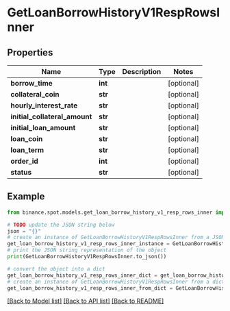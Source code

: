 # GetLoanBorrowHistoryV1RespRowsInner


## Properties

Name | Type | Description | Notes
------------ | ------------- | ------------- | -------------
**borrow_time** | **int** |  | [optional] 
**collateral_coin** | **str** |  | [optional] 
**hourly_interest_rate** | **str** |  | [optional] 
**initial_collateral_amount** | **str** |  | [optional] 
**initial_loan_amount** | **str** |  | [optional] 
**loan_coin** | **str** |  | [optional] 
**loan_term** | **str** |  | [optional] 
**order_id** | **int** |  | [optional] 
**status** | **str** |  | [optional] 

## Example

```python
from binance.spot.models.get_loan_borrow_history_v1_resp_rows_inner import GetLoanBorrowHistoryV1RespRowsInner

# TODO update the JSON string below
json = "{}"
# create an instance of GetLoanBorrowHistoryV1RespRowsInner from a JSON string
get_loan_borrow_history_v1_resp_rows_inner_instance = GetLoanBorrowHistoryV1RespRowsInner.from_json(json)
# print the JSON string representation of the object
print(GetLoanBorrowHistoryV1RespRowsInner.to_json())

# convert the object into a dict
get_loan_borrow_history_v1_resp_rows_inner_dict = get_loan_borrow_history_v1_resp_rows_inner_instance.to_dict()
# create an instance of GetLoanBorrowHistoryV1RespRowsInner from a dict
get_loan_borrow_history_v1_resp_rows_inner_from_dict = GetLoanBorrowHistoryV1RespRowsInner.from_dict(get_loan_borrow_history_v1_resp_rows_inner_dict)
```
[[Back to Model list]](../README.md#documentation-for-models) [[Back to API list]](../README.md#documentation-for-api-endpoints) [[Back to README]](../README.md)


